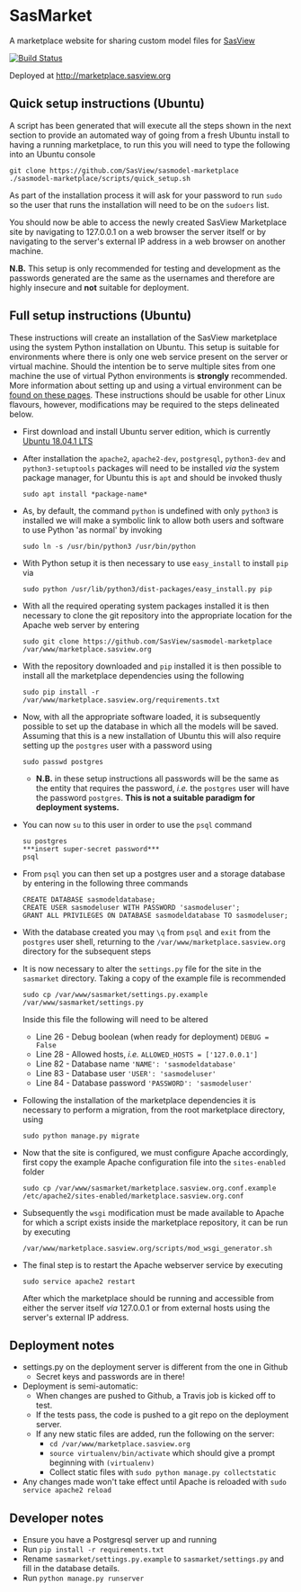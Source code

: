 # SasMarket    
A marketplace website for sharing custom model files for [SasView](https://github.com/SasView/sasview)  

[![Build Status](https://travis-ci.org/SasView/sasmodel-marketplace.svg?branch=master)](https://travis-ci.org/SasView/sasmodel-marketplace)

Deployed at http://marketplace.sasview.org

## Quick setup instructions (Ubuntu)

A script has been generated that will execute all the steps shown in the next section to provide an automated way of going from a fresh Ubuntu install to having a running marketplace, to run this you will need to type the following into an Ubuntu console

```
git clone https://github.com/SasView/sasmodel-marketplace
./sasmodel-marketplace/scripts/quick_setup.sh
```
As part of the installation process it will ask for your password to run ```sudo``` so the user that runs the installation will need to be on the ```sudoers``` list.

You should now be able to access the newly created SasView Marketplace site by navigating to 127.0.0.1 on a web browser the server itself or by navigating to the server's external IP address in a web browser on another machine.

**N.B.** This setup is only recommended for testing and development as the passwords generated are the same as the usernames and therefore are highly insecure and **not** suitable for deployment.


## Full setup instructions (Ubuntu)
These instructions will create an installation of the SasView marketplace using the system Python installation on Ubuntu. This setup is suitable for environments where there is only one web service present on the server or virtual machine. Should the intention be to serve multiple sites from one machine the use of virtual Python environments is **strongly** recommended. More information about setting up and using a virtual environment can be [found on these pages](https://virtualenv.pypa.io/en/stable/). These instructions should be usable for other Linux flavours, however, modifications may be required to the steps delineated below.  

* First download and install Ubuntu server edition, which is currently [Ubuntu 18.04.1 LTS](https://www.ubuntu.com/download/server/thank-you?version=18.04.1&architecture=amd64)  

* After installation the ```apache2```, ```apache2-dev```, ```postgresql```, ```python3-dev``` and ```python3-setuptools``` packages will need to be installed *via* the system package manager, for Ubuntu this is ```apt``` and should be invoked thusly

  ```
  sudo apt install *package-name*
  ```

* As, by default, the command ```python``` is undefined with only ```python3``` is installed we will make a symbolic link to allow both users and software to use Python 'as normal' by invoking

  ```
  sudo ln -s /usr/bin/python3 /usr/bin/python 
  ```

* With Python setup it is then necessary to use ```easy_install``` to install ```pip``` via

  ```
  sudo python /usr/lib/python3/dist-packages/easy_install.py pip
  ```

* With all the required operating system packages installed it is then necessary to clone the git repository into the appropriate location for the Apache web server by entering

  ```
  sudo git clone https://github.com/SasView/sasmodel-marketplace /var/www/marketplace.sasview.org
  ```

* With the repository downloaded and ```pip``` installed it is then possible to install all the marketplace dependencies using the following

  ```
  sudo pip install -r /var/www/marketplace.sasview.org/requirements.txt
  ```

* Now, with all the appropriate software loaded, it is subsequently possible to set up the database in which all the models will be saved. Assuming that this is a new installation of Ubuntu this will also require setting up the ```postgres``` user with a password using

  ```
  sudo passwd postgres
  ```

  * **N.B.** in these setup instructions all passwords will be the same as the entity that requires the password, *i.e.* the ```postgres``` user will have the password ```postgres```. **This is not a suitable paradigm for deployment systems.**

* You can now ```su``` to this user in order to use the ```psql``` command

  ``` 
  su postgres
  ***insert super-secret password***
  psql
  ```

* From ```psql``` you can then set up a postgres user and a storage database by entering in the following three commands

  ```
  CREATE DATABASE sasmodeldatabase;
  CREATE USER sasmodeluser WITH PASSWORD 'sasmodeluser';
  GRANT ALL PRIVILEGES ON DATABASE sasmodeldatabase TO sasmodeluser;
  ```

* With the database created you may ```\q``` from ```psql``` and ```exit``` from the ```postgres``` user shell, returning to the ```/var/www/marketplace.sasview.org``` directory for the subsequent steps

* It is now necessary to alter the ```settings.py``` file for the site in the ```sasmarket``` directory. Taking a copy of the example file is recommended  

  ```
  sudo cp /var/www/sasmarket/settings.py.example /var/www/sasmarket/settings.py
  ```  

  Inside this file the following will need to be altered

  * Line 26 - Debug boolean (when ready for deployment) ```DEBUG = False```
  * Line 28 - Allowed hosts, *i.e.* ```ALLOWED_HOSTS = ['127.0.0.1']```
  * Line 82 - Database name ``` 'NAME': 'sasmodeldatabase' ```
  * Line 83 - Database user ``` 'USER': 'sasmodeluser' ```
  * Line 84 - Database password ``` 'PASSWORD': 'sasmodeluser' ```

* Following the installation of the marketplace dependencies it is necessary to perform a migration, from the root marketplace directory, using

  ```
  sudo python manage.py migrate
  ```

* Now that the site is configured, we must configure Apache accordingly, first copy the example Apache configuration file into the ```sites-enabled``` folder

  ``` 
  sudo cp /var/www/sasmarket/marketplace.sasview.org.conf.example /etc/apache2/sites-enabled/marketplace.sasview.org.conf
  ```

* Subsequently the ```wsgi``` modification must be made available to Apache for which a script exists inside the marketplace repository, it can be run by executing

  ```
  /var/www/marketplace.sasview.org/scripts/mod_wsgi_generator.sh
  ```

* The final step is to restart the Apache webserver service by executing

  ```
  sudo service apache2 restart
  ```

  After which the marketplace should be running and accessible from either the server itself *via* 127.0.0.1 or from external hosts using the server's external IP address.


## Deployment notes
* settings.py on the deployment server is different from the one in Github  
  * Secret keys and passwords are in there!  
* Deployment is semi-automatic:
  * When changes are pushed to Github, a Travis job is kicked off to test.
  * If the tests pass, the code is pushed to a git repo on the deployment server.
  * If any new static files are added, run the following on the server:
    * ```cd /var/www/marketplace.sasview.org```  
    * ```source virtualenv/bin/activate``` which should give a prompt beginning
     with ```(virtualenv)```
    * Collect static files with ```sudo python manage.py collectstatic```
* Any changes made won't take effect until Apache is reloaded with ```sudo service apache2 reload```

## Developer notes    
*   Ensure you have a Postgresql server up and running  
*   Run `pip install -r requirements.txt`  
*   Rename `sasmarket/settings.py.example` to `sasmarket/settings.py` and
fill in the database details.     
*   Run `python manage.py runserver`  
